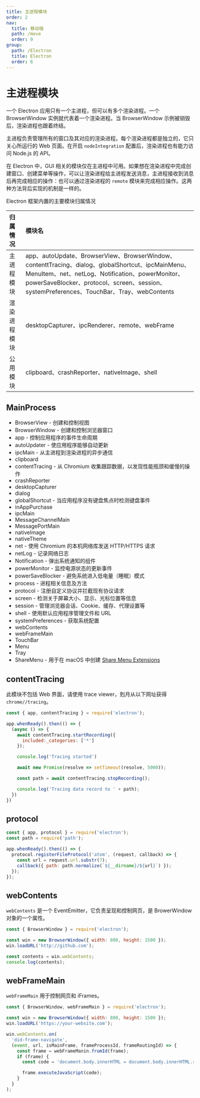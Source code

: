 ```yaml
---
title: 主进程模块
order: 2
nav:
  title: 移动端
  path: /move
  order: 9
group:
  path: /Electron
  title: Electron
  order: 6
---
```




主进程模块
===



一个 Electron 应用只有一个主进程，但可以有多个渲染进程。一个 BrowserWindow 实例就代表着一个渲染进程。当 BrowserWindow 示例被销毁后，渲染进程也跟着终结。

主进程负责管理所有的窗口及其对应的渲染进程。每个渲染进程都是独立的，它只关心所运行的 Web 页面。在开启 `nodeIntegration` 配置后，渲染进程也有能力访问 Node.js 的 API。

在 Electron 中，GUI 相关的模块仅在主进程中可用。如果想在渲染进程中完成创建窗口、创建菜单等操作，可以让渲染进程给主进程发送消息，主进程接收到消息后再完成相应的操作：也可以通过渲染进程的 `remote` 模块来完成相应操作。这两种方法背后实现的机制是一样的。

Electron 框架内置的主要模块归属情况

| 归属情况     | 模块名                                                                                                                                                                                                                                            |
| :----------- | :------------------------------------------------------------------------------------------------------------------------------------------------------------------------------------------------------------------------------------------------ |
| 主进程模块   | app、autoUpdate、BrowserView、BrowserWindow、contenttTracing、dialog、globalShortcut、ipcMainMenu、MenuItem、net、netLog、Notification、powerMonitor、powerSaveBlocker、protocol、screen、session、systemPreferences、TouchBar、Tray、webContents |
| 渲染进程模块 | desktopCapturer、ipcRenderer、remote、webFrame                                                                                                                                                                                                    |
| 公用模块     | clipboard、crashReporter、nativeImage、shell                                                                                                                                                                                                      |

## MainProcess

- BrowserView - 创建和控制视图
- BrowserWindow - 创建和控制浏览器窗口
- app - 控制应用程序的事件生命周期
- autoUpdater - 使应用程序能够自动更新
- ipcMain - 从主进程到渲染进程的异步通信
- clipboard
- contentTracing - 从 Chromium 收集跟踪数据，以发现性能瓶颈和缓慢的操作
- crashReporter
- desktopCapturer
- dialog
- globalShortcut - 当应用程序没有键盘焦点时检测键盘事件
- inAppPurchase
- ipcMain
- MessageChannelMain
- MessagePortMain
- nativeImage
- nativeTheme
- net - 使用 Chromium 的本机网络库发送 HTTP/HTTPS 请求
- netLog - 记录网络日志
- Notification - 弹出系统通知的组件
- powerMonitor - 监控电源状态的更新事件
- powerSaveBlocker - 避免系统进入低电量（睡眠）模式
- process - 进程相关信息及方法
- protocol - 注册自定义协议并拦截现有协议请求
- screen - 检测关于屏幕大小、显示、光标位置等信息
- session - 管理浏览器会话、Cookie、缓存、代理设置等
- shell - 使用默认应用程序管理文件和 URL
- systemPreferences - 获取系统配置
- webContents
- webFrameMain
- TouchBar
- Menu
- Tray
- ShareMenu - 用于在 macOS 中创建 [Share Menu Extensions](https://developer.apple.com/design/human-interface-guidelines/macos/extensions/share-extensions/)

## contentTracing

此模块不包括 Web 界面，请使用 trace viewer，剋月从以下网址获得 `chrome//tracing`。

```js
const { app, contentTracing } = require('electron');

app.whenReady().then(() => {
  (async () => {
    await contentTracing.startRocording({
      included:_categories: ['*']
    });

    console.log('Tracing started')

    await new Promise(resolve => setTimeout(resolve, 5000));

    const path = await contentTracing.stopRecording();

    console.log('Tracing data record to ' + path);
  })
})
```

## protocol

```js
const { app, protocol } = require('electron');
const path = require('path');

app.whenReady().then(() => {
  protocol.registerFileProtocol('atom', (request, callback) => {
    const url = request.url.substr(7);
    callback({ path: path.normalize(`${__dirname}/${url}`) });
  });
});
```

## webContents

`webContents` 是一个 EventEmitter，它负责呈现和控制网页，是 BrowerWindow 对象的一个属性。

```js
const { BrowserWindow } = require('electron');

const win = new BrowserWindow({ width: 800, height: 1500 });
win.loadURL('http://github.com');

const contents = win.webContents;
console.log(contents);
```

## webFrameMain

`webFrameMain` 用于控制网页和 iFrames。

```js
const { BrowserWindow, webFrameMain } = require('electron');

const win = new BrowserWindow({ width: 800, height: 1500 });
win.loadURL('https://your-website.com');

win.webContents.on(
  'did-frame-navigate',
  (event, url, isMainFrame, frameProcessId, frameRoutingId) => {
    const frame = webFrameManin.fromId(frame);
    if (frame) {
      const code = 'document.body.innerHTML = document.body.innerHTML.replaceAll("heck", "h*ck")';

      frame.executeJavaScript(code);
    }
  }
);
```
